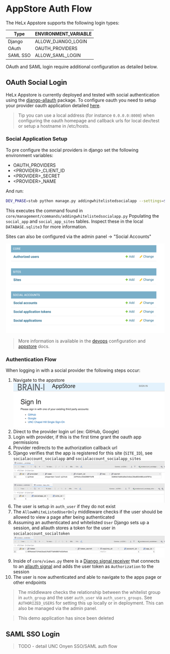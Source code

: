 # AppStore Auth Flow

The HeLx Appstore supports the following login types:

| Type     | ENVIRONMENT_VARIABLE |
| -------- | -------------------- |
| Django   | ALLOW_DJANGO_LOGIN   |
| OAuth    | OAUTH_PROVIDERS      |
| SAML SSO | ALLOW_SAML_LOGIN     |

OAuth and SAML login require additional configuration as detailed below.

## OAuth Social Login

HeLx Appstore is currently deployed and tested with social authentication
using the [django-allauth](https://django-allauth.readthedocs.io/en/latest/installation.html) package.
To configure oauth you need to setup your provider oauth application detailed
[here](https://django-allauth.readthedocs.io/en/latest/installation.html).

> Tip you can use a local address (for instance `0.0.0.0:8000`) when
> configuring the oauth homepage and callback urls for local dev/test
> or setup a hostname in /etc/hosts.

### Social Application Setup

To pre configure the social providers in django set the following environment variables:

- OAUTH_PROVIDERS
- \<PROVIDER>_CLIENT_ID
- \<PROVIDER>_SECRET
- \<PROVIDER>_NAME

And run:

```bash
DEV_PHASE=stub python manage.py addingwhitelistedsocialapp --settings=$settings  &&\
```

This executes the command found in `core/management/commands/addingwhitelistedsocialapp.py`
Populating the `social_app` and `social_app_sites` tables. Inspect these in the local `DATABASE.sqlite3` for more information.

Sites can also be configured via the admin panel -> "Social Accounts"

![Admin Panel Social Auth](./assets/images/admin-panel-social-auth.png)

> More information is available in the [devops](https://github.com/helxplatform/devops#configure-environment-variables-for-helx-deployment)
configuration and [appstore](https://github.com/helxplatform/appstore/blob/develop/appstore/README.md#app-development)
docs.

### Authentication Flow

When logging in with a social provider the following steps occur:

1. Navigate to the appstore
![Appstore Login Page](./assets/images/appstore-login.png)
1. Direct to the provider login url (ex: GitHub, Google)
1. Login with provider, if this is the first time grant the oauth app permissions
1. Provider redirects to the authorization callback url
1. Django verifies that the app is registered for this site (`SITE_ID`), see `socialaccount_socialapp` and `socialaccount_socialapp_sites`
![Social Auth Table](./assets/images/social-auth-socialaccount-socialapp.png)
![Social Auth Table](./assets/images/social-auth-socialaccount-socialsite.png)
1. The user is setup in `auth_user` if they do not exist
1. The `AllowWhiteListedUserOnly` middleware checks if the user should be allowed to
view a page after being authenticated
1. Assuming an authenticated and whitelisted `User` Django sets up a session, and allauth
stores a token for the user in `socialaccount_socialtoken`
![Social Auth Table](./assets/images/social-auth-socialaccount-socialtoken.png)
1. Inside of `core/views.py` there is a [Django signal receiver](https://docs.djangoproject.com/en/3.1/topics/signals/#connecting-receiver-functions)
that connects to an [allauth signal](https://django-allauth.readthedocs.io/en/latest/signals.html?highlight=pre_social_login#allauth-socialaccount)
and adds the user token as `Authorization` to the session
1. The user is now authenticated and able to navigate to the apps page or other endpoints

> The middleware checks the relationship between the whitelist group in `auth_group` and the user `auth_user` via `auth_users_groups`. See `AUTHORIZED_USERS` for setting this up locally or in deployment. This can also be managed via the admin panel.

> This demo application has since been deleted


## SAML SSO Login

> TODO - detail UNC Onyen SSO/SAML auth flow
